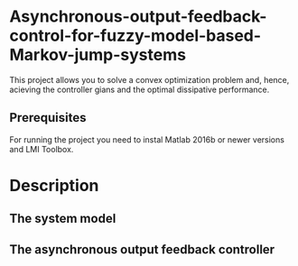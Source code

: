 # Asynchronous-output-feedback-control-for-fuzzy-model-based-Markov-jump-systems
This project allows you to solve a convex optimization problem and, hence, acieving the controller gians and the optimal dissipative performance. 
## Prerequisites
For running the project you need to instal Matlab 2016b or newer versions and LMI Toolbox. 
# Description
## The system model
## The asynchronous output feedback controller
